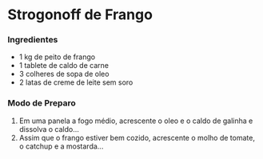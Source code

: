 # Strogonoff de Frango 

### Ingredientes

 - 1 kg de peito de frango
 - 1 tablete de caldo de carne
 - 3 colheres de sopa de oleo
 - 2 latas de creme de leite sem soro

 ### Modo de Preparo 

 1. Em uma panela a fogo médio, acrescente o oleo e o caldo de galinha e dissolva o caldo...
 2. Assim que o frango estiver bem cozido, acrescente o molho de tomate, o catchup e a mostarda...




